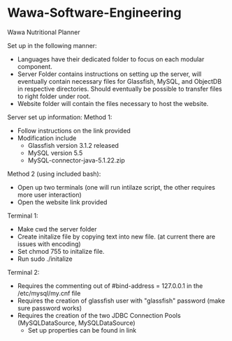Wawa-Software-Engineering
=========================

Wawa Nutritional Planner

Set up in the following manner:
 - Languages have their dedicated folder to focus on each modular component.
 - Server Folder contains instructions on setting up the server, will eventually contain necessary files
   for Glassfish, MySQL, and ObjectDB in respective directories. Should eventually be possible 
   to transfer files to right folder under root. 
 - Website folder will contain the files necessary to host the website. 
 
 
 Server set up information:
 Method 1:
  - Follow instructions on the link provided 
  - Modification include
	- Glassfish version 3.1.2 released
	- MySQL version 5.5
	- MySQL-connector-java-5.1.22.zip
 
 Method 2 (using included bash):
  - Open up two terminals (one will run intilaze script, the other requires more user interaction)
  - Open the website link provided 
  
  Terminal 1:
  - Make cwd the server folder
  - Create initalize file by copying text into new file. 
    (at current there are issues with encoding)
  - Set chmod 755 to initalize file.
  - Run sudo ./initalize  

  Terminal 2:
  - Requires the commenting out of #bind-address = 127.0.0.1 in the /etc/mysql/my.cnf file
  - Requires the creation of glassfish user with "glassfish" password (make sure password works)
  - Requires the creation of the two JDBC Connection Pools (MySQLDataSource, MySQLDataSource)
    - Set up properties can be found in link
  